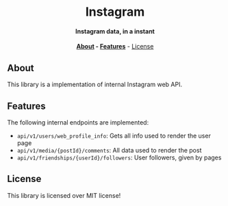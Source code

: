 <div align=center>

# Instagram

#### Instagram data, in a instant

**[About](#about) - [Features](#features)** - [License](#license)

</div>

## About

This library is a implementation of internal Instagram web API.

## Features

The following internal endpoints are implemented:

- `api/v1/users/web_profile_info`: Gets all info used to render the user page
- `api/v1/media/{postId}/comments`: All data used to render the post
- `api/v1/friendships/{userId}/followers`: User followers, given by pages

## License

This library is licensed over MIT license!
